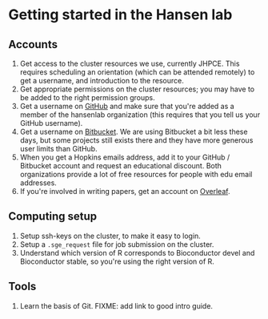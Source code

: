 # Getting started in the Hansen lab

## Accounts

1. Get access to the cluster resources we use, currently JHPCE.  This requires scheduling an orientation (which can be attended remotely) to get a username, and introduction to the resource.
2. Get appropriate permissions on the cluster resources; you may have to be added to the right permission groups.
3. Get a username on [GitHub](http://www.github.com) and make sure that you're added as a member of the hansenlab organization (this requires that you tell us your GitHub username).
4. Get a username on [Bitbucket](http://www.bitbucket.com). We are using Bitbucket a bit less these days, but some projects still exists there and they have more generous user limits than GitHub.
5. When you get a Hopkins emails address, add it to your GitHub / Bitbucket account and request an educational discount.  Both organizations provide a lot of free resources for people with edu email addresses.
6. If you're involved in writing papers, get an account on [Overleaf](http://www.overleaf.com).

## Computing setup

1. Setup ssh-keys on the cluster, to make it easy to login.
2. Setup a `.sge_request` file for job submission on the cluster.
3. Understand which version of R corresponds to Bioconductor devel and Bioconductor stable, so you're using the right version of R.

## Tools

1. Learn the basis of Git. FIXME: add link to good intro guide.


